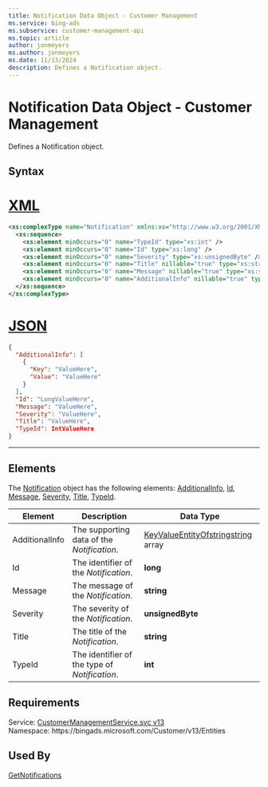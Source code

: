 ```yaml
---
title: Notification Data Object - Customer Management
ms.service: bing-ads
ms.subservice: customer-management-api
ms.topic: article
author: jonmeyers
ms.author: jonmeyers
ms.date: 11/13/2024
description: Defines a Notification object.
---
```

# Notification Data Object - Customer Management
Defines a Notification object.

## Syntax

# [XML](#tab/xml)

```xml
<xs:complexType name="Notification" xmlns:xs="http://www.w3.org/2001/XMLSchema">
  <xs:sequence>
    <xs:element minOccurs="0" name="TypeId" type="xs:int" />
    <xs:element minOccurs="0" name="Id" type="xs:long" />
    <xs:element minOccurs="0" name="Severity" type="xs:unsignedByte" />
    <xs:element minOccurs="0" name="Title" nillable="true" type="xs:string" />
    <xs:element minOccurs="0" name="Message" nillable="true" type="xs:string" />
    <xs:element minOccurs="0" name="AdditionalInfo" nillable="true" type="tns:ArrayOfKeyValueEntityOfstringstring" />
  </xs:sequence>
</xs:complexType>
```

# [JSON](#tab/json)

```json
{
  "AdditionalInfo": [
    {
      "Key": "ValueHere",
      "Value": "ValueHere"
    }
  ],
  "Id": "LongValueHere",
  "Message": "ValueHere",
  "Severity": "ValueHere",
  "Title": "ValueHere",
  "TypeId": IntValueHere
}
```

-----

## <a name="elements"></a>Elements

The [Notification](notification.md) object has the following elements: [AdditionalInfo](#additionalinfo), [Id](#id), [Message](#message), [Severity](#severity), [Title](#title), [TypeId](#typeid).

|Element|Description|Data Type|
|-----------|---------------|-------------|
|<a name="additionalinfo"></a>AdditionalInfo|The supporting data of the *Notification*.|[KeyValueEntityOfstringstring](keyvalueentityofstringstring.md) array|
|<a name="id"></a>Id|The identifier of the *Notification*.|**long**|
|<a name="message"></a>Message|The message of the *Notification*. |**string**|
|<a name="severity"></a>Severity|The severity of the *Notification*. |**unsignedByte**|
|<a name="title"></a>Title|The title of the *Notification*. |**string**|
|<a name="typeid"></a>TypeId|The identifier of the type of *Notification*. |**int**|

## Requirements
Service: [CustomerManagementService.svc v13](https://clientcenter.api.bingads.microsoft.com/Api/CustomerManagement/v13/CustomerManagementService.svc)  
Namespace: https\://bingads.microsoft.com/Customer/v13/Entities  

## Used By
[GetNotifications](getnotifications.md)  
